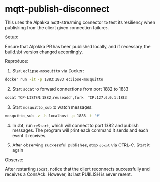# mqtt-publish-disconnect

This uses the Alpakka mqtt-streaming connector to test its resiliency when publishing from the client given connection failures.

Setup:

Ensure that Alpakka PR has been published locally, and if necessary, the build.sbt version changed accordingly.

Reproduce:

1) Start `eclipse-mosquitto` via Docker:

```bash
docker run -it -p 1883:1883 eclipse-mosquitto
```

2) Start `socat` to forward connections from port 1882 to 1883

```bash
socat TCP-LISTEN:1882,reuseaddr,fork  TCP:127.0.0.1:1883
```

3) Start `mosquitto_sub` to watch messages:

```bash
mosquitto_sub -v -h localhost -p 1883 -t '#'
```

4) In sbt, run `reStart`, which will connect to port 1882 and publish messages. The program will print each command it sends and each event it receives.

5) After observing successful publishes, stop `socat` via CTRL-C. Start it again

Observe:

After restarting `socat`, notice that the client reconnects successfully and receives a ConnAck. However, its last PUBLISH is never resent.